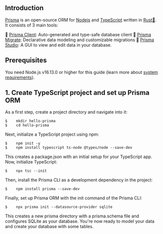 ## Introduction

[Prisma](https://www.prisma.io/) is an open-source ORM for [Nodejs](https://nodejs.org/en/about/) and [TypeScript](https://www.typescriptlang.org/) written in [Rust🦀](https://www.rust-lang.org/tools). It consists of 3 main tools:

🔷  [Prisma Client](https://www.prisma.io/client): Auto-generated and type-safe database client
🔷  [Prisma Migrate](https://www.prisma.io/migrate): Declarative data modeling and customizable migrations
🔷  [Prisma Studio](https://www.prisma.io/studio): A GUI to view and edit data in your database.

## Prerequisites
You need Node.js v16.13.0 or higher for this guide (learn more about [system requirements](https://www.prisma.io/docs/orm/reference/system-requirements)).

## 1. Create TypeScript project and set up Prisma ORM
As a first step, create a project directory and navigate into it:

    $    mkdir hello-prisma
    $    cd hello-prisma

Next, initialize a TypeScript project using npm:

    $    npm init -y
    $    npm install typescript ts-node @types/node --save-dev

This creates a package.json with an initial setup for your TypeScript app.
Now, initialize TypeScript:

    $    npx tsc --init

Then, install the Prisma CLI as a development dependency in the project:

    $    npm install prisma --save-dev

Finally, set up Prisma ORM with the init command of the Prisma CLI:

    $    npx prisma init --datasource-provider sqlite

This creates a new prisma directory with a prisma.schema file and configures SQLite as your database. You're now ready to model your data and create your database with some tables.
